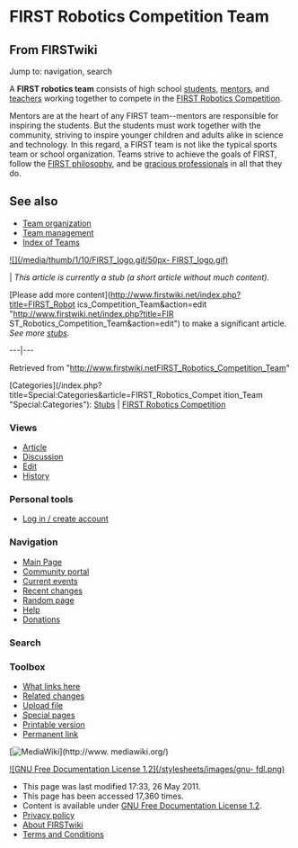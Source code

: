 # FIRST Robotics Competition Team

## From FIRSTwiki

Jump to: navigation, search

A **FIRST robotics team** consists of high school [students](Students "Students"), [mentors](Mentors "Mentors"), and [teachers](Teachers "Teachers") working together to compete in the [FIRST Robotics Competition](first).

Mentors are at the heart of any FIRST team--mentors are responsible for inspiring the students. But the students must work together with the community, striving to inspire younger children and adults alike in science and technology. In this regard, a FIRST team is not like the typical sports team or school organization. Teams strive to achieve the goals of FIRST, follow the [FIRST philosophy](FIRST_philosophy "FIRST philosophy"), and be [gracious professionals](Gracious_professionalism "Gracious professionalism") in all that they do.

## See also

- [Team organization](Team_organization "Team organization")
- [Team management](Team_management "Team management")
- [Index of Teams](Index_of_Teams "Index of Teams")

[![](/media/thumb/1/10/FIRST_logo.gif/50px-
FIRST_logo.gif)](Image:FIRST_logo.gif)

| _This article is currently a stub (a short article without much content)._

[Please add more content](http://www.firstwiki.net/index.php?title=FIRST_Robot
ics_Competition_Team&action=edit "http://www.firstwiki.net/index.php?title=FIR
ST_Robotics_Competition_Team&action=edit") to make a significant article. _See more [stubs](Special:Shortpages "Special:Shortpages")._

---|---

Retrieved from "<http://www.firstwiki.netFIRST_Robotics_Competition_Team>"

[Categories](/index.php?title=Special:Categories&article=FIRST_Robotics_Compet
ition_Team "Special:Categories"): [Stubs](Category:Stubs "Category:Stubs") | [FIRST Robotics Competition](Category:FIRST_Robotics_Competition "Category:FIRST
Robotics Competition")

### Views

- [Article](FIRST_Robotics_Competition_Team)
- [Discussion](/index.php?title=Talk:FIRST_Robotics_Competition_Team&action=edit)
- [Edit](/index.php?title=FIRST_Robotics_Competition_Team&action=edit)
- [History](/index.php?title=FIRST_Robotics_Competition_Team&action=history)

### Personal tools

- [Log in / create account](/index.php?title=Special:Userlogin&returnto=FIRST_Robotics_Competition_Team)

[](Main_Page "Main Page")

### Navigation

- [Main Page](Main_Page)
- [Community portal](FIRSTwiki:Community_portal)
- [Current events](Current_events)
- [Recent changes](Special:Recentchanges)
- [Random page](Special:Random)
- [Help](FIRSTwiki:Help)
- [Donations](FIRSTwiki:Site_support)

### Search

### Toolbox

- [What links here](Special:Whatlinkshere/FIRST_Robotics_Competition_Team)
- [Related changes](Special:Recentchangeslinked/FIRST_Robotics_Competition_Team)
- [Upload file](Special:Upload)
- [Special pages](Special:Specialpages)
- [Printable version](/index.php?title=FIRST_Robotics_Competition_Team&printable=yes)
- [Permanent link](/index.php?title=FIRST_Robotics_Competition_Team&oldid=79538)

[![MediaWiki](/skins/common/images/poweredby_mediawiki_88x31.png)](http://www.
mediawiki.org/)

[![GNU Free Documentation License 1.2](/stylesheets/images/gnu-
fdl.png)](http://www.gnu.org/copyleft/fdl.html)

- This page was last modified 17:33, 26 May 2011.
- This page has been accessed 17,360 times.
- Content is available under [GNU Free Documentation License 1.2](http://www.gnu.org/copyleft/fdl.html "http://www.gnu.org/copyleft/fdl.html").
- [Privacy policy](FIRSTwiki:Privacy_policy "FIRSTwiki:Privacy policy")
- [About FIRSTwiki](FIRSTwiki:About "FIRSTwiki:About")
- [Terms and Conditions](FIRSTwiki:Terms_and_conditions "FIRSTwiki:Terms and conditions")
